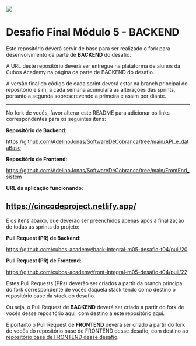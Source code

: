 ![](https://i.imgur.com/xG74tOh.png)

# Desafio Final Módulo 5 - BACKEND

Este repositório deverá servir de base para ser realizado o fork para desenvolvimento da parte de **BACKEND** do desafio.

A URL deste repositório deverá ser entregue na plataforma de alunos da Cubos Academy na página da parte de BACKEND do desafio.

A versão final do código de cada sprint deverá estar na branch principal do repositório e sim, a cada semana acumulará as alterações das sprints, portanto a segunda sobrescrevendo a primeira e assim por diante.

---

No fork de vocês, favor alterar este README para adicionar os links correspondentes para os seguintes itens:

**Repositório de Backend**: 

https://github.com/AdelinoJonas/SoftwareDeCobranca/tree/main/API_e_dataBase

**Repositório de Frontend**:

https://github.com/AdelinoJonas/SoftwareDeCobranca/tree/main/FrontEnd_sistem

**URL da aplicação funcionando**: 

https://cincodeproject.netlify.app/
---

E os itens abaixo, que deverão ser preenchidos apenas após a finalização de todas as sprints do projeto: 

**Pull Request (PR) de Backend**: 

https://github.com/cubos-academy/back-integral-m05-desafio-t04/pull/20

**Pull Request (PR) de Frontend**: 

https://github.com/cubos-academy/front-integral-m05-desafio-t04/pull/22

Estes Pull Requests (PRs) deverão ser criados a partir da branch principal do fork correspondente de vocês daquela stack tendo como destino o repositório base da stack do desafio.

Ou seja, o Pull Request de **BACKEND** deverá ser criado a partir do fork de vocês desse repositório aqui, com destino a este repositório aqui.

E portanto o Pull Request de **FRONTEND** deverá ser criado a partir do fork de vocês do repositório base de FRONTEND desse desafio, com destino ao [repositório base de FRONTEND desse desafio](https://github.com/cubos-academy/front-integral-m05-desafio-t04).
